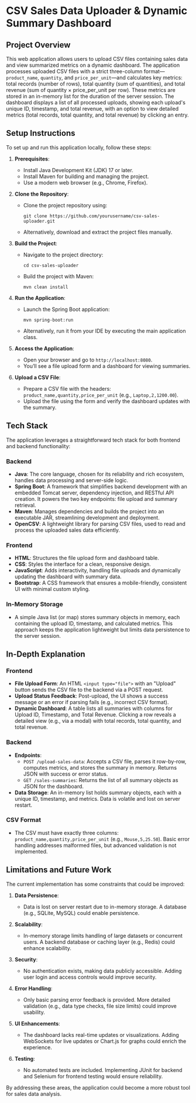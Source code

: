 # CSV Sales Data Uploader & Dynamic Summary Dashboard

## Project Overview

This web application allows users to upload CSV files containing sales data and view summarized metrics on a dynamic dashboard. The application processes uploaded CSV files with a strict three-column format—`product_name`, `quantity`, and `price_per_unit`—and calculates key metrics: total records (number of rows), total quantity (sum of quantities), and total revenue (sum of quantity × price_per_unit per row). These metrics are stored in an in-memory list for the duration of the server session. The dashboard displays a list of all processed uploads, showing each upload's unique ID, timestamp, and total revenue, with an option to view detailed metrics (total records, total quantity, and total revenue) by clicking an entry.

## Setup Instructions

To set up and run this application locally, follow these steps:

1. **Prerequisites**:
   - Install Java Development Kit (JDK) 17 or later.
   - Install Maven for building and managing the project.
   - Use a modern web browser (e.g., Chrome, Firefox).

2. **Clone the Repository**:
   - Clone the project repository using:
     ```
     git clone https://github.com/yourusername/csv-sales-uploader.git
     ```
   - Alternatively, download and extract the project files manually.

3. **Build the Project**:
   - Navigate to the project directory:
     ```
     cd csv-sales-uploader
     ```
   - Build the project with Maven:
     ```
     mvn clean install
     ```

4. **Run the Application**:
   - Launch the Spring Boot application:
     ```
     mvn spring-boot:run
     ```
   - Alternatively, run it from your IDE by executing the main application class.

5. **Access the Application**:
   - Open your browser and go to `http://localhost:8080`.
   - You’ll see a file upload form and a dashboard for viewing summaries.

6. **Upload a CSV File**:
   - Prepare a CSV file with the headers: `product_name,quantity,price_per_unit` (e.g., `Laptop,2,1200.00`).
   - Upload the file using the form and verify the dashboard updates with the summary.

## Tech Stack

The application leverages a straightforward tech stack for both frontend and backend functionality:

### Backend
- **Java**: The core language, chosen for its reliability and rich ecosystem, handles data processing and server-side logic.
- **Spring Boot**: A framework that simplifies backend development with an embedded Tomcat server, dependency injection, and RESTful API creation. It powers the two key endpoints: file upload and summary retrieval.
- **Maven**: Manages dependencies and builds the project into an executable JAR, streamlining development and deployment.
- **OpenCSV**: A lightweight library for parsing CSV files, used to read and process the uploaded sales data efficiently.

### Frontend
- **HTML**: Structures the file upload form and dashboard table.
- **CSS**: Styles the interface for a clean, responsive design.
- **JavaScript**: Adds interactivity, handling file uploads and dynamically updating the dashboard with summary data.
- **Bootstrap**: A CSS framework that ensures a mobile-friendly, consistent UI with minimal custom styling.

### In-Memory Storage
- A simple Java list (or map) stores summary objects in memory, each containing the upload ID, timestamp, and calculated metrics. This approach keeps the application lightweight but limits data persistence to the server session.

## In-Depth Explanation

### Frontend
- **File Upload Form**: An HTML `<input type="file">` with an "Upload" button sends the CSV file to the backend via a POST request.
- **Upload Status Feedback**: Post-upload, the UI shows a success message or an error if parsing fails (e.g., incorrect CSV format).
- **Dynamic Dashboard**: A table lists all summaries with columns for Upload ID, Timestamp, and Total Revenue. Clicking a row reveals a detailed view (e.g., via a modal) with total records, total quantity, and total revenue.

### Backend
- **Endpoints**:
  - `POST /upload-sales-data`: Accepts a CSV file, parses it row-by-row, computes metrics, and stores the summary in memory. Returns JSON with success or error status.
  - `GET /sales-summaries`: Returns the list of all summary objects as JSON for the dashboard.
- **Data Storage**: An in-memory list holds summary objects, each with a unique ID, timestamp, and metrics. Data is volatile and lost on server restart.

### CSV Format
- The CSV must have exactly three columns: `product_name,quantity,price_per_unit` (e.g., `Mouse,5,25.50`). Basic error handling addresses malformed files, but advanced validation is not implemented.

## Limitations and Future Work

The current implementation has some constraints that could be improved:

1. **Data Persistence**:
   - Data is lost on server restart due to in-memory storage. A database (e.g., SQLite, MySQL) could enable persistence.

2. **Scalability**:
   - In-memory storage limits handling of large datasets or concurrent users. A backend database or caching layer (e.g., Redis) could enhance scalability.

3. **Security**:
   - No authentication exists, making data publicly accessible. Adding user login and access controls would improve security.

4. **Error Handling**:
   - Only basic parsing error feedback is provided. More detailed validation (e.g., data type checks, file size limits) could improve usability.

5. **UI Enhancements**:
   - The dashboard lacks real-time updates or visualizations. Adding WebSockets for live updates or Chart.js for graphs could enrich the experience.

6. **Testing**:
   - No automated tests are included. Implementing JUnit for backend and Selenium for frontend testing would ensure reliability.

By addressing these areas, the application could become a more robust tool for sales data analysis.